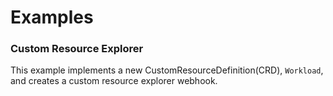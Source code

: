 # Examples

### Custom Resource Explorer
This example implements a new CustomResourceDefinition(CRD), `Workload`, and creates a custom resource explorer webhook.